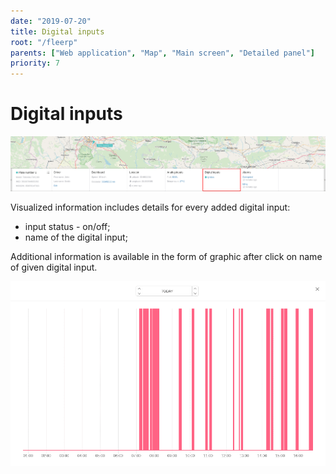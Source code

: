 ```yaml
---
date: "2019-07-20"
title: Digital inputs
root: "/fleerp"
parents: ["Web application", "Map", "Main screen", "Detailed panel"]
priority: 7
---
```


# Digital inputs

![DigitalInputsWidget](digital-inputs-widget-en.png)

Visualized information includes details for every added digital input:
- input status - on/off;
- name of the digital input;

Additional information is available in the form of graphic after click on name of given digital input.

![Chart](chart-en.png)
